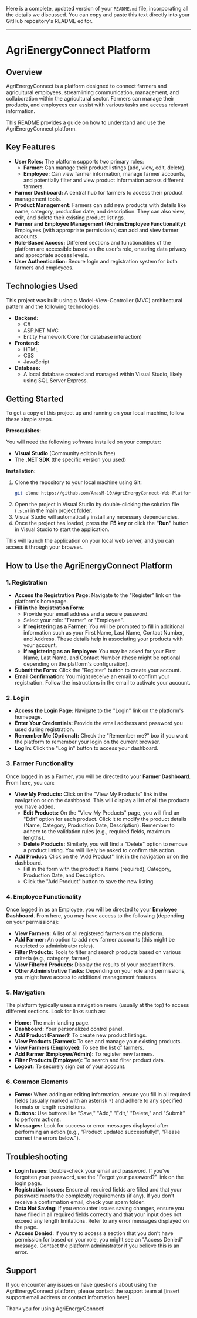 Here is a complete, updated version of your `README.md` file, incorporating all the details we discussed. You can copy and paste this text directly into your GitHub repository's README editor.

-----

# AgriEnergyConnect Platform

## Overview

AgriEnergyConnect is a platform designed to connect farmers and agricultural employees, streamlining communication, management, and collaboration within the agricultural sector. Farmers can manage their products, and employees can assist with various tasks and access relevant information.

This README provides a guide on how to understand and use the AgriEnergyConnect platform.

## Key Features

  * **User Roles:** The platform supports two primary roles:
      * **Farmer:** Can manage their product listings (add, view, edit, delete).
      * **Employee:** Can view farmer information, manage farmer accounts, and potentially filter and view product information across different farmers.
  * **Farmer Dashboard:** A central hub for farmers to access their product management tools.
  * **Product Management:** Farmers can add new products with details like name, category, production date, and description. They can also view, edit, and delete their existing product listings.
  * **Farmer and Employee Management (Admin/Employee Functionality):** Employees (with appropriate permissions) can add and view farmer accounts.
  * **Role-Based Access:** Different sections and functionalities of the platform are accessible based on the user's role, ensuring data privacy and appropriate access levels.
  * **User Authentication:** Secure login and registration system for both farmers and employees.

## Technologies Used

This project was built using a Model-View-Controller (MVC) architectural pattern and the following technologies:

  * **Backend:**
      * C\#
      * ASP.NET MVC
      * Entity Framework Core (for database interaction)
  * **Frontend:**
      * HTML
      * CSS
      * JavaScript
  * **Database:**
      * A local database created and managed within Visual Studio, likely using SQL Server Express.

## Getting Started

To get a copy of this project up and running on your local machine, follow these simple steps.

**Prerequisites:**

You will need the following software installed on your computer:

  * **Visual Studio** (Community edition is free)
  * The **.NET SDK** (the specific version you used)

**Installation:**

1.  Clone the repository to your local machine using Git:
    ```bash
    git clone https://github.com/AnasM-10/AgriEnergyConnect-Web-Platform.git
    ```
2.  Open the project in Visual Studio by double-clicking the solution file (`.sln`) in the main project folder.
3.  Visual Studio will automatically install any necessary dependencies.
4.  Once the project has loaded, press the **F5 key** or click the **"Run"** button in Visual Studio to start the application.

This will launch the application on your local web server, and you can access it through your browser.

## How to Use the AgriEnergyConnect Platform

### 1\. Registration

  * **Access the Registration Page:** Navigate to the "Register" link on the platform's homepage.
  * **Fill in the Registration Form:**
      * Provide your email address and a secure password.
      * Select your role: "Farmer" or "Employee".
      * **If registering as a Farmer:** You will be prompted to fill in additional information such as your First Name, Last Name, Contact Number, and Address. These details help in associating your products with your account.
      * **If registering as an Employee:** You may be asked for your First Name, Last Name, and Contact Number (these might be optional depending on the platform's configuration).
  * **Submit the Form:** Click the "Register" button to create your account.
  * **Email Confirmation:** You might receive an email to confirm your registration. Follow the instructions in the email to activate your account.

### 2\. Login

  * **Access the Login Page:** Navigate to the "Login" link on the platform's homepage.
  * **Enter Your Credentials:** Provide the email address and password you used during registration.
  * **Remember Me (Optional):** Check the "Remember me?" box if you want the platform to remember your login on the current browser.
  * **Log In:** Click the "Log in" button to access your dashboard.

### 3\. Farmer Functionality

Once logged in as a Farmer, you will be directed to your **Farmer Dashboard**. From here, you can:

  * **View My Products:** Click on the "View My Products" link in the navigation or on the dashboard. This will display a list of all the products you have added.
      * **Edit Products:** On the "View My Products" page, you will find an "Edit" option for each product. Click it to modify the product details (Name, Category, Production Date, Description). Remember to adhere to the validation rules (e.g., required fields, maximum lengths).
      * **Delete Products:** Similarly, you will find a "Delete" option to remove a product listing. You will likely be asked to confirm this action.
  * **Add Product:** Click on the "Add Product" link in the navigation or on the dashboard.
      * Fill in the form with the product's Name (required), Category, Production Date, and Description.
      * Click the "Add Product" button to save the new listing.

### 4\. Employee Functionality

Once logged in as an Employee, you will be directed to your **Employee Dashboard**. From here, you may have access to the following (depending on your permissions):

  * **View Farmers:** A list of all registered farmers on the platform.
  * **Add Farmer:** An option to add new farmer accounts (this might be restricted to administrator roles).
  * **Filter Products:** Tools to filter and search products based on various criteria (e.g., category, farmer).
  * **View Filtered Products:** Display the results of your product filters.
  * **Other Administrative Tasks:** Depending on your role and permissions, you might have access to additional management features.

### 5\. Navigation

The platform typically uses a navigation menu (usually at the top) to access different sections. Look for links such as:

  * **Home:** The main landing page.
  * **Dashboard:** Your personalized control panel.
  * **Add Product (Farmer):** To create new product listings.
  * **View Products (Farmer):** To see and manage your existing products.
  * **View Farmers (Employee):** To see the list of farmers.
  * **Add Farmer (Employee/Admin):** To register new farmers.
  * **Filter Products (Employee):** To search and filter product data.
  * **Logout:** To securely sign out of your account.

### 6\. Common Elements

  * **Forms:** When adding or editing information, ensure you fill in all required fields (usually marked with an asterisk `*`) and adhere to any specified formats or length restrictions.
  * **Buttons:** Use buttons like "Save," "Add," "Edit," "Delete," and "Submit" to perform actions.
  * **Messages:** Look for success or error messages displayed after performing an action (e.g., "Product updated successfully\!", "Please correct the errors below.").

## Troubleshooting

  * **Login Issues:** Double-check your email and password. If you've forgotten your password, use the "Forgot your password?" link on the login page.
  * **Registration Issues:** Ensure all required fields are filled and that your password meets the complexity requirements (if any). If you don't receive a confirmation email, check your spam folder.
  * **Data Not Saving:** If you encounter issues saving changes, ensure you have filled in all required fields correctly and that your input does not exceed any length limitations. Refer to any error messages displayed on the page.
  * **Access Denied:** If you try to access a section that you don't have permission for based on your role, you might see an "Access Denied" message. Contact the platform administrator if you believe this is an error.

## Support

If you encounter any issues or have questions about using the AgriEnergyConnect platform, please contact the support team at [insert support email address or contact information here].

Thank you for using AgriEnergyConnect\!
